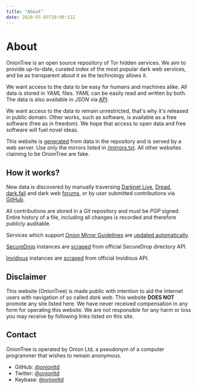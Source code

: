 ```yaml
---
title: "About"
date: 2020-03-03T18:00:12Z
---
```


# About

OnionTree is an open source repository of Tor hidden services. We aim to provide up-to-date, curated index of the most popular dark web services, and be as transparent about it as the technology allows it.

We want access to the data to be easy for humans and machines alike. All data is stored in _YAML_ files. *YAML* can be easily read and written by both. The data is also available in _JSON_ via [API](/api.html).

We want access to the data to remain unrestricted, that's why it's released in public domain. Other works, such as software, is available as a free software (free as in freedom). We hope that access to open data and free software will fuel novel ideas.

This website is [generated](https://github.com/oniontree-org/oniontree-hugo) from data in the repository and is served by a web server. Use only the mirrors listed in [/mirrors.txt](/mirrors.txt). All other websites claiming to be OnionTree are fake.

## How it works?

New data is discovered by manually traversing [Darknet Live](/services/darknetlive), [Dread](/services/dread.html), [dark.fail](/services/darkfail.html) and dark web [forums](/tags/forum.html), or by user submitted contributions via [GitHub](https://github.com/onionltd/oniontree).

All contributions are stored in a _Git_ repository and must be _PGP_ signed. Entire history of a file, including all changes is recorded and therefore publicly auditable.

Services which support [Onion Mirror Guidelines](https://github.com/onionltd/go-omg/blob/master/spec.txt) are [updated automatically](https://github.com/onionltd/oniontree-omg-tools).

[SecureDrop](/tags/securedrop.html) instances are [scraped](https://github.com/onionltd/securedrop-api-scraper) from official SecureDrop directory API.

[Invidious](/services/invidious.html) instances are [scraped](https://github.com/onionltd/invidious-api-scraper) from official Invidious API.

## Disclaimer

This website (OnionTree) is made public with intention to aid the Internet users with navigation of so called _dark web_. This website **DOES NOT** promote any site listed here. We have never received compensation in any form for operating this website. We are not responsible for any harm or loss you may receive by following links listed on this site.

## Contact

OnionTree is operated by Onion Ltd, a pseudonym of a computer programmer that wishes to remain anonymous.

*   GitHub: [@onionltd](https://github.com/onionltd)
*   Twitter: [@onionltd](https://twitter.com/onionltd)
*   Keybase: [@onionltd](https://keybase.io/onionltd)
